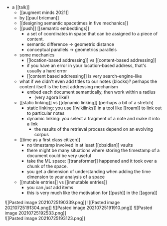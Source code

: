 - a [[talk]]
	- [[augment minds 2021]]
	- by [[paul bricman]]
    - [[designing semantic spacetimes in five mechanics]]
	- [[push]] [[semantic embeddings]]
		- a set of coordinates in space that can be assigned to a piece of content.
		- semantic difference -> geometric distance
		- conceptual parallels -> geometrics parallels
	- some mechanics
		- [[location-based addressing]] vs [[content-based addressing]]
		- if you have an error in your location-based address, that's usually a hard error
		- [[content based addressing]] is very search-engine-like
	- what if we didn't even add titles to our notes (blocks)? perhaps the content itself is the best addressing mechanism
		- embed each document semantically, then work within a radius
			- (very agora like!)
	- [[static linking]] vs [[dynamic linking]] (perhaps a bit of a stretch)
		- static linking: you use [[wikilinks]] in a tool like [[roam]] to link out to particular notes
		- dynamic linking: you select a fragment of a note and make it into a link
			- the results of the retrieval process depend on an evolving corpus
	- [[time as a first class citizen]]
		- no timestamp involved in at least [[obsidian]] vaults
		- there might be many situations where storing the timestamp of a document could be very useful
		- take the ML space: [[transformer]] happened and it took over a chunk of the space.
		- you get a dimension of understanding when adding the time dimension to your analysis of a space
	- [[mutable entries]] vs [[inmutable entries]]
		- you can *just* add items
		- this is very much like the motivation for [[push]] in the [[agora]]
		
![[Pasted image 20210725190339.png]]
![[Pasted image 20210725191304.png]]
![[Pasted image 20210725191910.png]]
![[Pasted image 20210725192533.png]]	
![[Pasted image 20210725193123.png]]